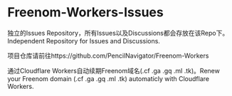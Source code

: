 # Freenom-Workers-Issues 
独立的Issues Repository，所有Issues以及Discussions都会存放在该Repo下。Independent Repository for Issues and Discussions.

项目仓库请前往https://github.com/PencilNavigator/Freenom-Workers

通过Cloudflare Workers自动续期Freenom域名(.cf .ga .gq .ml .tk)。Renew your Freenom domain (.cf .ga .gq .ml .tk) automaticly with Cloudflare Workers.
